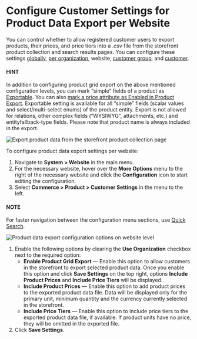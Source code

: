 <a id="sys-websites-commerce-products-customer-settings"></a>

# Configure Customer Settings for Product Data Export per Website

You can control whether to allow registered customer users to export products, their prices, and price tiers into a .csv file from the storefront product collection and search results pages. You can configure these settings [globally](../../../../configuration/commerce/product/global-customer-settings.md#sys-commerce-product-customer-settings), [per organization](../../../../user-management/organizations/org-configuration/commerce/product/organization-customer-settings.md#sys-users-organization-commerce-products-customer-settings), website, [customer group](../../../../../customers/customer-groups/customer-group-configuration/commerce/product/customer-group-product-customer-settings.md#user-guide-customer-groups-customer-settings), and [customer](../../../../../customers/customers/customer-configuration/commerce/product/customer-product-settings.md#user-guide-customers-customer-settings).

#### HINT
In addition to configuring product grid export on the above mentioned configuration levels, you can mark “simple” fields of a product as [Exportable](../../../../entities/entity-fields/entity-fields-advanced-properties.md#admin-guide-create-entity-fields-advanced). You can also [mark a price attribute as Enabled in Product Export](../../../../../products/price-attributes/index.md#user-guide-products-price-attributes-manage). Exportable setting is available for all “simple” fields (scalar values and select/multi-select enums) of the product entity. Export is not allowed for relations, other complex fields (“WYSIWYG”, attachments, etc.) and entityfallback-type fields. Please note that product name is always included in the export.

![Export product data from the storefront product collection page](user/img/storefront/navigation/export.png)

To configure product data export settings per website:

1. Navigate to **System > Website** in the main menu.
2. For the necessary website, hover over the <i class="fa fa-ellipsis-h fa-lg" aria-hidden="true"></i> **More Options** menu to the right of the necessary website and click the <i class="fas fa-cog" aria-hidden="true"></i> **Configuration** icon to start editing the configuration.
3. Select **Commerce > Product > Customer Settings** in the menu to the left.

#### NOTE
For faster navigation between the configuration menu sections, use [Quick Search](../../../../configuration/quick-search.md#user-guide-system-configuration-quick-search).

![Product data export configuration options on website level](user/img/system/websites/web_configuration/web-product-data-export.png)
1. Enable the following options by clearing the **Use Organization** checkbox next to the required option:
   * **Enable Product Grid Export** — Enable this option to allow customers in the storefront to export selected product data. Once you enable this option and click **Save Settings** on the top right, options **Include Product Prices** and **Include Price Tiers** will be displayed.
   * **Include Product Prices** — Enable this option to add product prices to the exported product data file. Data will be displayed only for the primary unit, minimum quantity and the currency currently selected in the storefront.
   * **Include Price Tiers** — Enable this option to include price tiers to the exported product data file, if available. If product units have no price, they will be omitted in the exported file.
2. Click **Save Settings**.

<!-- fa-bars = fa-navicon -->
<!-- Ic Tiles is used as Set As Default in saved views, and as tiles in display layout options -->
<!-- IcPencil refers to Rename in Commerce and Inline Editing in CRM -->
<!-- Check mark in the square. -->
<!-- SortDesc is also used as drop-down arrow -->
<!-- A -->
<!-- B -->
<!-- C -->
<!-- D -->
<!-- E -->
<!-- F -->
<!-- G -->
<!-- H -->
<!-- I -->
<!-- L -->
<!-- M -->
<!-- P -->
<!-- R -->
<!-- S -->
<!-- T -->
<!-- U -->
<!-- Z -->
